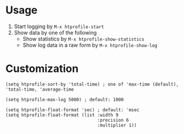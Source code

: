 # Usage
1. Start logging by `M-x htprofile-start`
2. Show data by one of the following
    - Show statistics by `M-x htprofile-show-statistics`
    - Show log data in a raw form by `M-x htprofile-show-log`

# Customization
```elisp
(setq htprofile-sort-by 'total-time) ; one of 'max-time (default), 'total-time, 'average-time

(setq htprofile-max-log 5000) ; default: 1000

(setq htprofile-float-format 'sec) ; default: 'msec
(setq htprofile-float-format (list :width 9
                                   :precision 6
                                   :multiplier 1))
```
